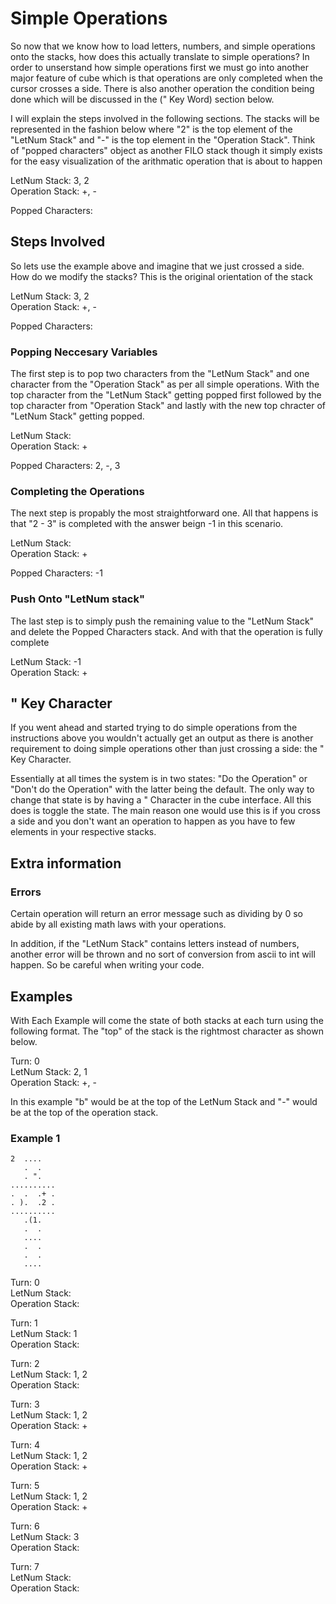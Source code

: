 # Simple Operations

So now that we know how to load letters, numbers, and simple operations onto the stacks, how does this actually translate to simple operations? In order to unserstand how simple operations first we must go into another major feature of cube which is that operations are only completed when the cursor crosses a side. There is also another operation the condition being done which will be discussed in the (" Key Word) section below.

I will explain the steps involved in the following sections. The stacks will be represented in the fashion below where "2" is the top element of the "LetNum Stack" and "-" is the top element in the "Operation Stack". Think of "popped characters" object as another FILO stack though it simply exists for the easy visualization of the arithmatic operation that is about to happen

LetNum Stack: 3, 2  
Operation Stack: +, -

Popped Characters:

## Steps Involved
So lets use the example above and imagine that we just crossed a side. How do we modify the stacks? This is the original orientation of the stack

LetNum Stack: 3, 2  
Operation Stack: +, -

Popped Characters:

### Popping Neccesary Variables

The first step is to pop two characters from the "LetNum Stack" and one character from the "Operation Stack" as per all simple operations. With the top character from the "LetNum Stack" getting popped first followed by the top character from "Operation Stack" and lastly with the new top chracter of "LetNum Stack" getting popped.

LetNum Stack:  
Operation Stack: +

Popped Characters: 2, -, 3

### Completing the Operations

The next step is propably the most straightforward one. All that happens is that "2 - 3" is completed with the answer beign -1 in this scenario.

LetNum Stack:  
Operation Stack: +

Popped Characters: -1

### Push Onto "LetNum stack"

The last step is to simply push the remaining value to the "LetNum Stack" and delete the Popped Characters stack. And with that the operation is fully complete

LetNum Stack: -1  
Operation Stack: +

## " Key Character

If you went ahead and started trying to do simple operations from the instructions above you wouldn't actually get an output as there is another requirement to doing simple operations other than just crossing a side: the " Key Character. 

Essentially at all times the system is in two states: "Do the Operation" or "Don't do the Operation" with the latter being the default. The only way to change that state is by having a " Character in the cube interface. All this does is toggle the state. The main reason one would use this is if you cross a side and you don't want an operation to happen as you have to few elements in your respective stacks.

## Extra information

### Errors

Certain operation will return an error message such as dividing by 0 so abide by all existing math laws with your operations.

In addition, if the "LetNum Stack" contains letters instead of numbers, another error will be thrown and no sort of conversion from ascii to int will happen. So be careful when writing your code.

## Examples

With Each Example will come the state of both stacks at each turn using the following format. The "top" of the stack is the rightmost character as shown below.

Turn: 0  
LetNum Stack: 2, 1  
Operation Stack: +, -

In this example "b" would be at the top of the LetNum Stack and "-" would be at the top of the operation stack.


### Example 1
```
2  ....
   .  .
   . ".
..........
.  .  .+ .
. ).  .2 .
..........
   .(1.
   .  .
   ....
   .  .
   .  .
   ....
```

Turn: 0  
LetNum Stack:  
Operation Stack:

Turn: 1  
LetNum Stack: 1  
Operation Stack:

Turn: 2  
LetNum Stack: 1, 2  
Operation Stack:

Turn: 3  
LetNum Stack: 1, 2  
Operation Stack: +

Turn: 4  
LetNum Stack: 1, 2  
Operation Stack: +

Turn: 5  
LetNum Stack: 1, 2  
Operation Stack: +

Turn: 6  
LetNum Stack: 3  
Operation Stack:

Turn: 7  
LetNum Stack:  
Operation Stack:

